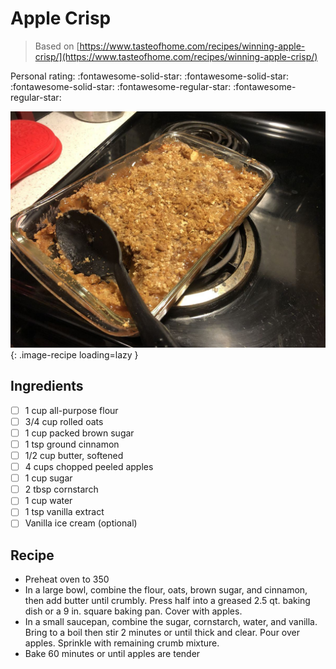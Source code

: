 # Apple Crisp

> Based on [https://www.tasteofhome.com/recipes/winning-apple-crisp/](https://www.tasteofhome.com/recipes/winning-apple-crisp/)

<!-- {cts} rating=3; (User can specify rating on scale of 1-5) -->

Personal rating: :fontawesome-solid-star: :fontawesome-solid-star: :fontawesome-solid-star: :fontawesome-regular-star: :fontawesome-regular-star:

<!-- {cte} -->

<!-- {cts} name_image=apple_crisp.jpg; (User can specify image name) -->

![apple_crisp.jpg](./apple_crisp.jpg){: .image-recipe loading=lazy }

<!-- {cte} -->

## Ingredients

- [ ] 1 cup all-purpose flour
- [ ] 3/4 cup rolled oats
- [ ] 1 cup packed brown sugar
- [ ] 1 tsp ground cinnamon
- [ ] 1/2 cup butter, softened
- [ ] 4 cups chopped peeled apples
- [ ] 1 cup sugar
- [ ] 2 tbsp cornstarch
- [ ] 1 cup water
- [ ] 1 tsp vanilla extract
- [ ] Vanilla ice cream (optional)

## Recipe

- Preheat oven to 350
- In a large bowl, combine the flour, oats, brown sugar, and cinnamon, then add butter until crumbly. Press half into a greased 2.5 qt. baking dish or a 9 in. square baking pan. Cover with apples.
- In a small saucepan, combine the sugar, cornstarch, water, and vanilla. Bring to a boil then stir 2 minutes or until thick and clear. Pour over apples. Sprinkle with remaining crumb mixture.
- Bake 60 minutes or until apples are tender

